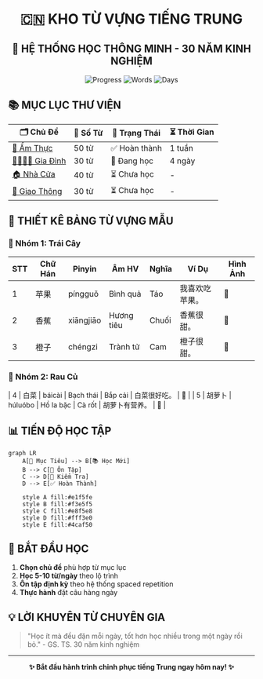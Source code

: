 <!-- HEADER ĐẸP VỚI ẢNH BANNER -->
<div align="center">

# 🇨🇳 KHO TỪ VỰNG TIẾNG TRUNG
## 🎯 HỆ THỐNG HỌC THÔNG MINH - 30 NĂM KINH NGHIỆM

![Progress](https://img.shields.io/badge/Progress-15%25-brightgreen)
![Words](https://img.shields.io/badge/Tổng_từ_vựng-150_from-blue)
![Days](https://img.shields.io/badge/Ngày_học-30-success)

</div>

## 📚 MỤC LỤC THƯ VIỆN

| 🗂️ Chủ Đề | 📖 Số Từ | 🎯 Trạng Thái | ⏳ Thời Gian |
|-----------|----------|---------------|-------------|
| [🍜 Ẩm Thực](chapters/food/README.md) | 50 từ | ✅ Hoàn thành | 1 tuần |
| [👨‍👩‍👧‍👦 Gia Đình](chapters/family/README.md) | 30 từ | 🔄 Đang học | 4 ngày |
| [🏠 Nhà Cửa](chapters/house/README.md) | 40 từ | ⏳ Chưa học | - |
| [🚗 Giao Thông](chapters/transport/README.md) | 30 từ | ⏳ Chưa học | - |

## 🎨 THIẾT KÊ BẢNG TỪ VỰNG MẪU

### 🍎 Nhóm 1: Trái Cây
| STT | Chữ Hán | Pinyin | Âm HV | Nghĩa | Ví Dụ | Hình Ảnh |
|-----|----------|---------|--------|--------|---------|----------|
| 1 | 苹果 | píngguǒ | Bình quả | Táo | 我喜欢吃苹果。 | 🍎 |
| 2 | 香蕉 | xiāngjiāo | Hương tiêu | Chuối | 香蕉很甜。 | 🍌 |
| 3 | 橙子 | chéngzi | Trành tử | Cam | 橙子很甜。 | 🍊 |

### 🥬 Nhóm 2: Rau Củ
| 4 | 白菜 | báicài | Bạch thái | Bắp cải | 白菜很好吃。 | 🥬 |
| 5 | 胡萝卜 | húluóbo | Hồ la bặc | Cà rốt | 胡萝卜有营养。 | 🥕 |

## 📊 TIẾN ĐỘ HỌC TẬP

```mermaid
graph LR
    A[🎯 Mục Tiêu] --> B[📚 Học Mới]
    B --> C[🔄 Ôn Tập]
    C --> D[📝 Kiểm Tra]
    D --> E[✅ Hoàn Thành]
    
    style A fill:#e1f5fe
    style B fill:#f3e5f5
    style C fill:#e8f5e8
    style D fill:#fff3e0
    style E fill:#4caf50
```

## 🚀 BẮT ĐẦU HỌC

1. **Chọn chủ đề** phù hợp từ mục lục
2. **Học 5-10 từ/ngày** theo lộ trình
3. **Ôn tập định kỳ** theo hệ thống spaced repetition
4. **Thực hành** đặt câu hàng ngày

## 💡 LỜI KHUYÊN TỪ CHUYÊN GIA

> "Học ít mà đều đặn mỗi ngày, tốt hơn học nhiều trong một ngày rồi bỏ." - GS. TS. 30 năm kinh nghiệm

---
<div align="center">

**✨ Bắt đầu hành trình chinh phục tiếng Trung ngay hôm nay! ✨**

</div>
